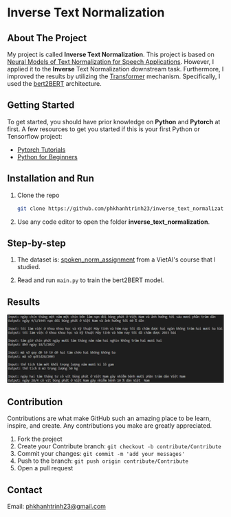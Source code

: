 # Inverse Text Normalization


## About The Project

My project is called **Inverse Text Normalization**. This project is based on [Neural Models of Text Normalization for Speech Applications](https://aclanthology.org/J19-2004.pdf). However, I applied it to the **Inverse** Text Normalization downstream task. Furthermore, I improved the results by utilizing the [Transformer](https://arxiv.org/abs/1706.03762) mechanism. Specifically, I used the [bert2BERT](https://arxiv.org/abs/2110.07143) architecture.


## Getting Started

To get started, you should have prior knowledge on **Python** and **Pytorch** at first. A few resources to get you started if this is your first Python or Tensorflow project:

- [Pytorch Tutorials](https://pytorch.org/tutorials/)
- [Python for Beginners](https://www.python.org/about/gettingstarted/)


## Installation and Run

1. Clone the repo

   ```sh
   git clone https://github.com/phkhanhtrinh23/inverse_text_normalization.git
   ```
  
2. Use any code editor to open the folder **inverse_text_normalization**.


## Step-by-step

1. The dataset is: [spoken_norm_assignment](https://huggingface.co/datasets/VietAI/spoken_norm_assignment) from a VietAI's course that I studied.

2. Read and run `main.py` to train the bert2BERT model.


## Results
<img src="image/output.png"/>


## Contribution

Contributions are what make GitHub such an amazing place to be learn, inspire, and create. Any contributions you make are greatly appreciated.

1. Fork the project
2. Create your Contribute branch: `git checkout -b contribute/Contribute`
3. Commit your changes: `git commit -m 'add your messages'`
4. Push to the branch: `git push origin contribute/Contribute`
5. Open a pull request


## Contact

Email: phkhanhtrinh23@gmail.com
